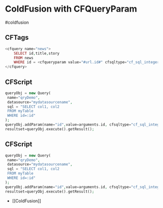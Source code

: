 # ColdFusion with CFQueryParam
#coldfusion
## CFTags
```php
<cfquery name="news">
    SELECT id,title,story
    FROM news
    WHERE id = <cfqueryparam value="#url.id#" cfsqltype="cf_sql_integer">
</cfquery>
```

## CFScript 
``` php
queryObj = new Query(
 name="qryDemo",
 datasource="mydatasourcename",
 sql = "SELECT col1, col2
 FROM myTable
 WHERE id=:id"
); 
queryObj.addParam(name="id",value=arguments.id, cfsqltype="cf_sql_integer");
resultset=queryObj.execute().getResult();
```


## CFScript 
```php
queryObj = new Query(
 name="qryDemo",
 datasource="mydatasourcename",
 sql = "SELECT col1, col2
 FROM myTable
 WHERE id=:id"
); 
queryObj.addParam(name="id",value=arguments.id, cfsqltype="cf_sql_integer");
resultset=queryObj.execute().getResult();
```


- [[ColdFusion]]
